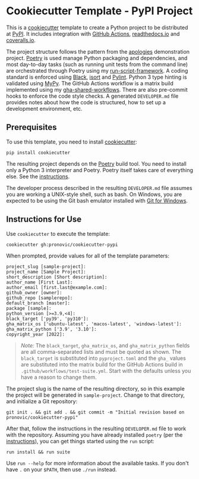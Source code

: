# Cookiecutter Template - PyPI Project

This is a [cookiecutter](https://cookiecutter.readthedocs.io/en/stable/) template to create a Python project to be distributed at [PyPI](https://pypi.org/).  It includes integration with [GitHub Actions](https://docs.github.com/en/actions), [readthedocs.io](https://readthedocs.org/) and [coveralls.io](https://coveralls.io/).

The project structure follows the pattern from the [apologies](https://github.com/pronovic/apologies) demonstration project.  [Poetry](https://python-poetry.org/) is used manage Python packaging and dependencies, and most day-to-day tasks (such as running unit tests from the command line) are orchestrated through Poetry using my [run-script-framework](https://github.com/pronovic/run-script-framework).  A coding standard is enforced using [Black](https://pypi.org/project/black/), [isort](https://pypi.org/project/isort/) and [Pylint](https://pypi.org/project/pylint/).  Python 3 type hinting is validated using [MyPy](https://pypi.org/project/mypy/).  The GitHub Actions workflow is a matrix build implemented using my [gha-shared-workflows](https://github.com/pronovic/gha-shared-workflows).  There are also pre-commit hooks to enforce the code style checks.  A generated `DEVELOPER.md` file provides notes about how the code is structured, how to set up a development environment, etc.

## Prerequisites

To use this template, you need to install [cookiecutter](https://cookiecutter.readthedocs.io/en/stable/):

```
pip install cookiecutter
```

The resulting project depends on the [Poetry](https://python-poetry.org/) build tool.  You need to install only a Python 3 interpreter and Poetry.  Poetry itself takes care of everything else.  See the [instructions](POETRY.md).

The developer process described in the resulting `DEVELOPER.md` file assumes you are working a UNIX-style shell, such as bash. On Windows, you are expected to be using the Git bash emulator installed with [Git for Windows](https://gitforwindows.org/).

## Instructions for Use

Use `cookiecutter` to execute the template:

```
cookiecutter gh:pronovic/cookiecutter-pypi
```

When prompted, provide values for all of the template parameters:

```
project_slug [sample-project]:
project_name [Sample Project]:
short_description [Short description]:
author_name [First Last]:
author_email [first.last@example.com]:
github_owner [owner]:
github_repo [samplerepo]:
default_branch [master]:
package [sample]:
python_version [>=3.9,<4]:
black_target ['py39', 'py310']:
gha_matrix_os ['ubuntu-latest', 'macos-latest', 'windows-latest']:
gha_matrix_python ['3.9', '3.10']:
copyright_year [2022]:
```

> _Note:_ The `black_target`, `gha_matrix_os`, and `gha_matrix_python` fields are all comma-separated lists and must be quoted as shown.  The `black_target` is substituted into `pyproject.toml` and the `gha_` values are substituted into the matrix build for the GitHub Actions build in `.github/workflows/test-suite.yml`.  Start with the defaults unless you have a reason to change them.

The project slug is the name of the resulting directory, so in this example the project will be generated in `sample-project`.  Change to that directory, and initialize a Git repository:

```
git init . && git add . && git commit -m "Initial revision based on pronovic/cookiecutter-pypi"
```

After that, follow the instructions in the resulting `DEVELOPER.md` file to work with the repository.  Assuming you have already installed `poetry` (per the [instructions](POETRY.md)), you can get things started using the `run` script:

```
run install && run suite
```

Use `run --help` for more information about the available tasks.  If you don't have `.` on your `$PATH`, then use `./run` instead.

